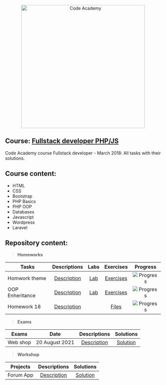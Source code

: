 <p align="center">
	<a href="https://codeacademy.mk"><img src="https://codeacademy.mk/images/logo-code-academy.png" alt="Code Academy" width="400" align="center">
	</a>
<p>

## Course: [Fullstack developer PHP/JS](https://some.link)
Code Academy course Fullstack developer - March 2018: All tasks with their solutions.

## Course content:
- HTML
- CSS
- Bootstrap
- PHP Basics
- PHP OOP
- Databases
- Javascript
- Wordpress
- Laravel

## Repository content:

> **Homeworks**

Tasks							|Descriptions																					| Labs																														| Exercises																															|Progress																														
--------------------------------|:---------------------------------------------------------------------------------------------:|:-------------------------------------------------------------------------------------------------------------------------:|:---------------------------------------------------------------------------------------------------------------------------------:|:-------------:
Homwork theme             	|[Description](https://github.com) |[Lab](https://github.com/)									|[Exercises](https://github.com/)								|![Progress](https://progress-bar.dev/100/?title=done)
OOP Enheritance                   	|[Description](https://github.com) |[Lab](https://github.com)								|[Exercises](https://github.com)							|![Progress](https://progress-bar.dev/50/?title=progress)
Homework 18                	|[Description](https://github.com/ca-php-fullstack/Homework18/blob/main/README.md) | 								|[Files](https://github.com/ca-php-fullstack/Homework18)							|![Progress](https://progress-bar.dev/100/?title=done)


> **Exams**

Exams				|Date				|Descriptions																											|Solutions
--------------------|:-----------------:|:---------------------------------------------------------------------------------------------------------------------:|:----------:
Web shop		|20 August 2021		|[Description](https://github.com)			|[Solution](https://github.com/)

> **Workshop**

Projects			|Descriptions																									|Solutions
--------------------|:-------------------------------------------------------------------------------------------------------------:|:----------:
Forum App			|[Description](https://github.com)		|[Solution](https://github.com)

